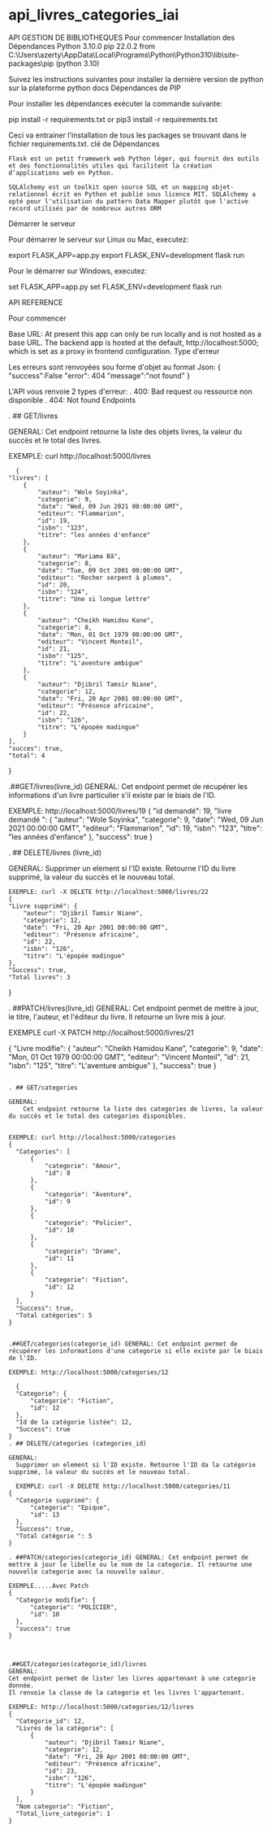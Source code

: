 # api_livres_categories_iai
API GESTION DE BIBLIOTHEQUES
Pour commencer
Installation des Dépendances
Python 3.10.0
pip 22.0.2 from C:\Users\azerty\AppData\Local\Programs\Python\Python310\lib\site-packages\pip (python 3.10)

Suivez les instructions suivantes pour installer la dernière version de python sur la plateforme python docs
Dépendances de PIP

Pour installer les dépendances exécuter la commande suivante:

pip install -r requirements.txt
or
pip3 install -r requirements.txt

Ceci va entrainer  l'installation de tous les packages se trouvant dans le fichier requirements.txt.
clé de Dépendances

    Flask est un petit framework web Python léger, qui fournit des outils et des fonctionnalités utiles qui facilitent la création d’applications web en Python.

    SQLAlchemy est un toolkit open source SQL et un mapping objet-relationnel écrit en Python et publié sous licence MIT. SQLAlchemy a opté pour l'utilisation du pattern Data Mapper plutôt que l'active record utilisés par de nombreux autres ORM

   
Démarrer le serveur

Pour démarrer le serveur sur Linux ou Mac, executez:

export FLASK_APP=app.py
export FLASK_ENV=development
flask run

Pour le démarrer sur Windows, executez:

set FLASK_APP=app.py
set FLASK_ENV=development
flask run

API REFERENCE

Pour commencer

Base URL: At present this app can only be run locally and is not hosted as a base URL. The backend app is hosted at the default, http://localhost:5000; which is set as a proxy in frontend configuration.
Type d'erreur

Les erreurs sont renvoyées sou forme d'objet au format Json: { "success":False "error": 404 "message":"not found" }

L'API vous renvoie 2 types d'erreur: . 400: Bad request ou ressource non disponible . 404: Not found
Endpoints

. ## GET/livres

GENERAL:
    Cet endpoint retourne la liste des objets livres, la valeur du succès et le total des livres. 

    
EXEMPLE: curl http://localhost:5000/livres

      {
    "livres": [
        {
            "auteur": "Wole Soyinka",
            "categorie": 9,
            "date": "Wed, 09 Jun 2021 00:00:00 GMT",
            "editeur": "Flammarion",
            "id": 19,
            "isbn": "123",
            "titre": "les années d'enfance"
        },
        {
            "auteur": "Mariama Bâ",
            "categorie": 8,
            "date": "Tue, 09 Oct 2001 00:00:00 GMT",
            "editeur": "Rocher serpent à plumes",
            "id": 20,
            "isbn": "124",
            "titre": "Une si longue lettre"
        },
        {
            "auteur": "Cheikh Hamidou Kane",
            "categorie": 8,
            "date": "Mon, 01 Oct 1979 00:00:00 GMT",
            "editeur": "Vincent Monteil",
            "id": 21,
            "isbn": "125",
            "titre": "L'aventure ambigue"
        },
        {
            "auteur": "Djibril Tamsir Niane",
            "categorie": 12,
            "date": "Fri, 20 Apr 2001 00:00:00 GMT",
            "editeur": "Présence africaine",
            "id": 22,
            "isbn": "126",
            "titre": "L'épopée madingue"
        }
    ],
    "succes": true,
    "total": 4
}


.##GET/livres(livre_id) 
GENERAL: Cet endpoint permet de récupérer les informations d'un livre particulier s'il existe par le biais de l'ID.

EXEMPLE: http://localhost:5000/livres/19
{
    "id demandé": 19,
    "livre demandé ": {
        "auteur": "Wole Soyinka",
        "categorie": 9,
        "date": "Wed, 09 Jun 2021 00:00:00 GMT",
        "editeur": "Flammarion",
        "id": 19,
        "isbn": "123",
        "titre": "les années d'enfance"
    },
    "success": true
}

    

. ## DELETE/livres (livre_id)

GENERAL:
    Supprimer un element si l'ID existe. Retourne l'ID du livre supprimé, la valeur du succès et le nouveau total.

    EXEMPLE: curl -X DELETE http://localhost:5000/livres/22
    {
    "Livre supprimé": {
        "auteur": "Djibril Tamsir Niane",
        "categorie": 12,
        "date": "Fri, 20 Apr 2001 00:00:00 GMT",
        "editeur": "Présence africaine",
        "id": 22,
        "isbn": "126",
        "titre": "L'épopée madingue"
    },
    "Success": true,
    "Total livres": 3
}

   

. ##PATCH/livres(livre_id) GENERAL: Cet endpoint permet de mettre à jour, le titre, l'auteur, et l'éditeur du livre. Il retourne un livre mis à jour.

EXEMPLE  curl -X PATCH http://localhost:5000/livres/21

  {
    "Livre modifie": {
        "auteur": "Cheikh Hamidou Kane",
        "categorie": 9,
        "date": "Mon, 01 Oct 1979 00:00:00 GMT",
        "editeur": "Vincent Monteil",
        "id": 21,
        "isbn": "125",
        "titre": "L'aventure ambigue"
    },
    "success": true
}
  ```

. ## GET/categories

  GENERAL:
      Cet endpoint retourne la liste des categories de livres, la valeur du succès et le total des categories disponibles. 
  
      
  EXEMPLE: curl http://localhost:5000/categories
{
    "Categories": [
        {
            "categorie": "Amour",
            "id": 8
        },
        {
            "categorie": "Aventure",
            "id": 9
        },
        {
            "categorie": "Policier",
            "id": 10
        },
        {
            "categorie": "Drame",
            "id": 11
        },
        {
            "categorie": "Fiction",
            "id": 12
        }
    ],
    "Success": true,
    "Total catégories": 5
}


.##GET/categories(categorie_id) GENERAL: Cet endpoint permet de récupérer les informations d'une categorie si elle existe par le biais de l'ID.

EXEMPLE: http://localhost:5000/categories/12

    {
    "Categorie": {
        "categorie": "Fiction",
        "id": 12
    },
    "Id de la catégorie listée": 12,
    "Success": true
}
. ## DELETE/categories (categories_id)

GENERAL:
    Supprimer un element si l'ID existe. Retourne l'ID da la catégorie supprimé, la valeur du succès et le nouveau total.

    EXEMPLE: curl -X DELETE http://localhost:5000/categories/11
{
    "Categorie supprimé": {
        "categorie": "Epique",
        "id": 13
    },
    "Success": true,
    "Total catégorie ": 5
}

. ##PATCH/categories(categorie_id) GENERAL: Cet endpoint permet de mettre à jour le libelle ou le nom de la categorie. Il retourne une nouvelle categorie avec la nouvelle valeur.

EXEMPLE.....Avec Patch
{
    "Categorie modifie": {
        "categorie": "POLICIER",
        "id": 10
    },
    "success": true
}

 

.##GET/categories(categorie_id)/livres
GENERAL:
Cet endpoint permet de lister les livres appartenant à une categorie donnée.
Il renvoie la classe de la categorie et les livres l'appartenant.

  EXEMPLE: http://localhost:5000/categories/12/livres
  {
    "Categorie_id": 12,
    "Livres de la catégorie": [
        {
            "auteur": "Djibril Tamsir Niane",
            "categorie": 12,
            "date": "Fri, 20 Apr 2001 00:00:00 GMT",
            "editeur": "Présence africaine",
            "id": 23,
            "isbn": "126",
            "titre": "L'épopée madingue"
        }
    ],
    "Nom categorie": "Fiction",
    "Total_livre_categorie": 1
}


